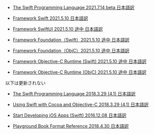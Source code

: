 ﻿* [The Swift Programming Language 2021.7.14 beta 日本語訳](https://rusutikaa.github.io/docs/docs.swift.org/swift-book/index.html)

* [Framework Swift 2021.5.10 日本語訳](https://rusutikaa.github.io/docs/developer.apple.com/documentation/swift.html)

* [Framework SwiftUI 2021.5.10 途中 日本語訳](https://rusutikaa.github.io/docs/developer.apple.com/documentation/swiftui.html)

* [Framework Foundation（Swift）2021.5.10 途中 日本語訳](https://rusutikaa.github.io/docs/developer.apple.com/documentation/foundation.html)
* [Framework Foundation（ObjC）2021.5.10 途中 日本語訳](https://rusutikaa.github.io/docs/developer.apple.com2/documentation/foundation_language-objc.html)

* [Framework Objective-C Runtime (Swift) 2021.5.10 途中 日本語訳](https://rusutikaa.github.io/docs/developer.apple.com/documentation/objectivec.html)
* [Framework Objective-C Runtime (ObjC) 2021.5.10 途中 日本語訳](https://rusutikaa.github.io/docs/developer.apple.com2/documentation/objectivec_language-objc.html)

以下は更新されない

* [The Swift Programming Language 2018.3.29 (4.1) 日本語訳](https://rusutikaa.github.io/docs/developer.apple.com/library/archive/documentation/Swift/Conceptual/Swift_Programming_Language/index.html)

* [Using Swift with Cocoa and Objective-C 2018.3.29 (4.1) 日本語訳](https://rusutikaa.github.io/docs/developer.apple.com/library/archive/documentation/Swift/Conceptual/BuildingCocoaApps/index.html)

* [Start Developing iOS Apps (Swift) 2016.12.08 日本語訳](https://rusutikaa.github.io/docs/developer.apple.com/library/archive/referencelibrary/GettingStarted/DevelopiOSAppsSwift/index.html)

* [Playground Book Format Reference 2018.4.30 日本語訳](https://rusutikaa.github.io/docs/developer.apple.com/library/archive/documentation/Xcode/Conceptual/swift_playgrounds_doc_format/index.html)

